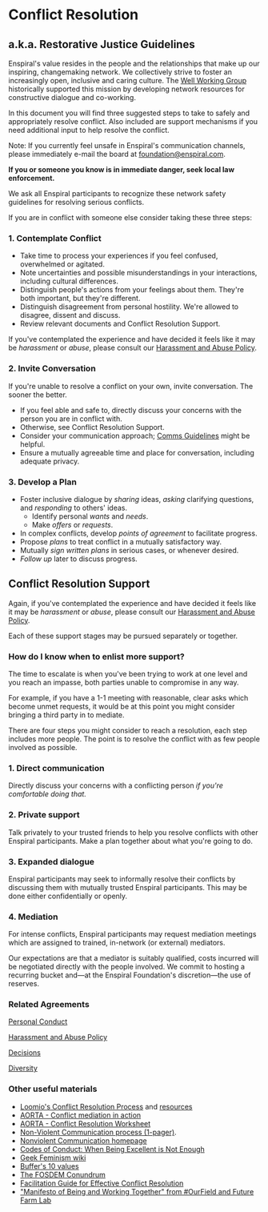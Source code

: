 # Conflict Resolution

## a.k.a. Restorative Justice Guidelines

Enspiral's value resides in the people and the relationships that make up our inspiring, changemaking network. We collectively strive to foster an increasingly open, inclusive and caring culture. The [Well Working Group](../archive/well-working-group.md) historically supported this mission by developing network resources for constructive dialogue and co-working.

In this document you will find three suggested steps to take to safely and appropriately resolve conflict. Also included are support mechanisms if you need additional input to help resolve the conflict.

Note: If you currently feel unsafe in Enspiral's communication channels, please immediately e-mail the board at [foundation@enspiral.com](mailto:foundation@enspiral.com).

**If you or someone you know is in immediate danger, seek local law enforcement.**

We ask all Enspiral participants to recognize these network safety guidelines for resolving serious conflicts.

If you are in conflict with someone else consider taking these three steps:

### 1.  Contemplate Conflict

* Take time to process your experiences if you feel confused, overwhelmed or agitated.
* Note uncertainties and possible misunderstandings in your interactions, including cultural differences.
* Distinguish people's actions from your feelings about them. They're both important, but they're different.
* Distinguish disagreement from personal hostility. We're allowed to disagree, dissent and discuss.
* Review relevant documents and Conflict Resolution Support.

If you've contemplated the experience and have decided it feels like it may be _harassment_ or _abuse_, please consult our [Harassment and Abuse Policy](../agreements/harassment_and_abuse.md).

### 2.  Invite Conversation

If you're unable to resolve a conflict on your own, invite conversation. The sooner the better.

* If you feel able and safe to, directly discuss your concerns with the person you are in conflict with.
* Otherwise, see Conflict Resolution Support.
* Consider your communication approach; [Comms Guidelines](../guides/comms_guidelines.html) might be helpful.
* Ensure a mutually agreeable time and place for conversation, including adequate privacy.

### 3.  Develop a Plan

* Foster inclusive dialogue by _sharing_ ideas, _asking_ clarifying questions, and _responding_ to others' ideas.
  * Identify personal _wants_ and _needs_.
  * Make _offers_ or _requests_.
* In complex conflicts, develop _points of agreement_ to facilitate progress.
* Propose _plans_ to treat conflict in a mutually satisfactory way.
* Mutually _sign written plans_ in serious cases, or whenever desired.
* _Follow up_ later to discuss progress.

## Conflict Resolution Support

Again, if you've contemplated the experience and have decided it feels like it may be _harassment_ or _abuse_, please consult our [Harassment and Abuse Policy](../agreements/harassment_and_abuse.md).

Each of these support stages may be pursued separately or together.

### How do I know when to enlist more support?

The time to escalate is when you've been trying to work at one level and you reach an impasse, both parties unable to compromise in any way.

For example, if you have a 1-1 meeting with reasonable, clear asks which become unmet requests, it would be at this point you might consider bringing a third party in to mediate.

There are four steps you might consider to reach a resolution, each step includes more people. The point is to resolve the conflict with as few people involved as possible.

### 1. Direct communication

Directly discuss your concerns with a conflicting person _if you're comfortable doing that._

### 2. Private support

Talk privately to your trusted friends to help you resolve conflicts with other Enspiral participants. Make a plan together about what you're going to do.

### 3. Expanded dialogue

Enspiral participants may seek to informally resolve their conflicts by discussing them with mutually trusted Enspiral participants. This may be done either confidentially or openly.

### 4. Mediation

For intense conflicts, Enspiral participants may request mediation meetings which are assigned to trained, in-network \(or external\) mediators.

Our expectations are that a mediator is suitably qualified, costs incurred will be negotiated directly with the people involved. We commit to hosting a recurring bucket and—at the Enspiral Foundation's discretion—the use of reserves.

### Related Agreements

[Personal Conduct](../agreements/personal_conduct.md)

[Harassment and Abuse Policy](../agreements/harassment_and_abuse.md)

[Decisions](../agreements/decisions.md)

[Diversity](../agreements/diversity.md)

### Other useful materials

* [Loomio's Conflict Resolution Process](http://loomio.coop/conflict_resolution.html) and [resources](http://loomio.coop/conflict_resolution_resources.html)
* [AORTA - Conflict mediation in action](https://github.com/valueflows/valueflows/files/371989/Conflict.Mediation.in.Action.March.2015.pdf)
* [AORTA - Conflict Resolution Worksheet](https://github.com/valueflows/valueflows/files/371994/AORTA.Conflict.Resolution.Worksheet.pdf)
* [Non-Violent Communication process \(1-pager\)](https://www.nonviolentcommunication.com/pdf_files/4part_nvc_process.pdf).
* [Nonviolent Communication homepage](http://cnvc.org/)
* [Codes of Conduct: When Being Excellent is Not Enough](https://modelviewculture.com/pieces/codes-of-conduct-when-being-excellent-is-not-enough)
* [Geek Feminism wiki](http://geekfeminism.wikia.com/wiki/Code_of_conduct_evaluations#Effective_codes_of_conduct)
* [Buffer's 10 values](https://open.buffer.com/buffer-values/)
* [The FOSDEM Conundrum](http://www.sarahmei.com/blog/2015/02/01/the-fosdem-conundrum/)
* [Facilitation Guide for Effective Conflict Resolution](http://peacefulschoolsinternational.org/wp-content/uploads/cooperative-guide-to-conflict-resolution.pdf)
* ["Manifesto of Being and Working Together" from \#OurField and Future Farm Lab](http://www.phoebetickell.com/s/Manifesto_of_Being_and_Working_Together-c3kd.pdf)